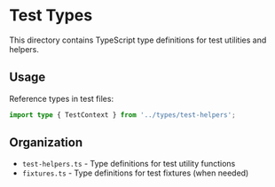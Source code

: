 # Test Types

This directory contains TypeScript type definitions for test utilities and helpers.

## Usage

Reference types in test files:

```typescript
import type { TestContext } from '../types/test-helpers';
```

## Organization

- `test-helpers.ts` - Type definitions for test utility functions
- `fixtures.ts` - Type definitions for test fixtures (when needed)
